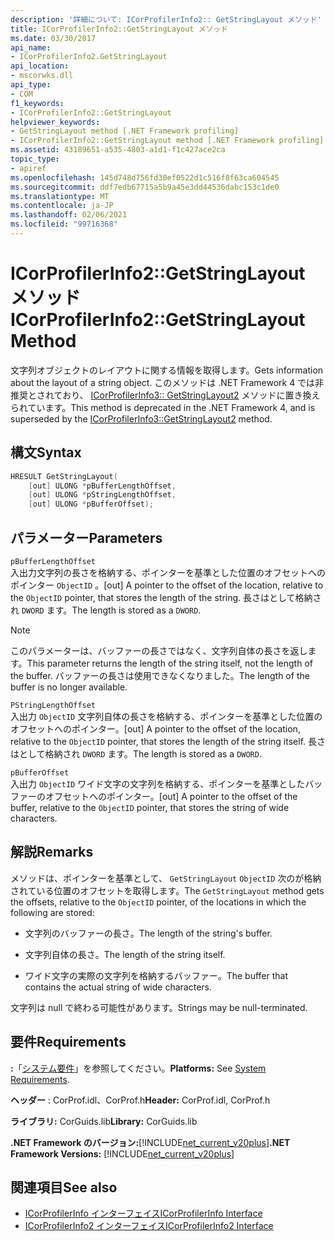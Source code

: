 ```yaml
---
description: '詳細について: ICorProfilerInfo2:: GetStringLayout メソッド'
title: ICorProfilerInfo2::GetStringLayout メソッド
ms.date: 03/30/2017
api_name:
- ICorProfilerInfo2.GetStringLayout
api_location:
- mscorwks.dll
api_type:
- COM
f1_keywords:
- ICorProfilerInfo2::GetStringLayout
helpviewer_keywords:
- GetStringLayout method [.NET Framework profiling]
- ICorProfilerInfo2::GetStringLayout method [.NET Framework profiling]
ms.assetid: 43189651-a535-4803-a1d1-f1c427ace2ca
topic_type:
- apiref
ms.openlocfilehash: 145d748d756fd30ef0522d1c516f8f63ca604545
ms.sourcegitcommit: ddf7edb67715a5b9a45e3dd44536dabc153c1de0
ms.translationtype: MT
ms.contentlocale: ja-JP
ms.lasthandoff: 02/06/2021
ms.locfileid: "99716368"
---
```

# <a name="icorprofilerinfo2getstringlayout-method"></a><span data-ttu-id="80020-103">ICorProfilerInfo2::GetStringLayout メソッド</span><span class="sxs-lookup"><span data-stu-id="80020-103">ICorProfilerInfo2::GetStringLayout Method</span></span>

<span data-ttu-id="80020-104">文字列オブジェクトのレイアウトに関する情報を取得します。</span><span class="sxs-lookup"><span data-stu-id="80020-104">Gets information about the layout of a string object.</span></span> <span data-ttu-id="80020-105">このメソッドは .NET Framework 4 では非推奨とされており、 [ICorProfilerInfo3:: GetStringLayout2](icorprofilerinfo3-getstringlayout2-method.md) メソッドに置き換えられています。</span><span class="sxs-lookup"><span data-stu-id="80020-105">This method is deprecated in the .NET Framework 4, and is superseded by the [ICorProfilerInfo3::GetStringLayout2](icorprofilerinfo3-getstringlayout2-method.md) method.</span></span>  
  
## <a name="syntax"></a><span data-ttu-id="80020-106">構文</span><span class="sxs-lookup"><span data-stu-id="80020-106">Syntax</span></span>  
  
```cpp  
HRESULT GetStringLayout(  
    [out] ULONG *pBufferLengthOffset,  
    [out] ULONG *pStringLengthOffset,  
    [out] ULONG *pBufferOffset);  
```  
  
## <a name="parameters"></a><span data-ttu-id="80020-107">パラメーター</span><span class="sxs-lookup"><span data-stu-id="80020-107">Parameters</span></span>  

 `pBufferLengthOffset`  
 <span data-ttu-id="80020-108">入出力文字列の長さを格納する、ポインターを基準とした位置のオフセットへのポインター `ObjectID` 。</span><span class="sxs-lookup"><span data-stu-id="80020-108">[out] A pointer to the offset of the location, relative to the `ObjectID` pointer, that stores the length of the string.</span></span> <span data-ttu-id="80020-109">長さはとして格納され `DWORD` ます。</span><span class="sxs-lookup"><span data-stu-id="80020-109">The length is stored as a `DWORD`.</span></span>  
  
> [!NOTE]
> <span data-ttu-id="80020-110">このパラメーターは、バッファーの長さではなく、文字列自体の長さを返します。</span><span class="sxs-lookup"><span data-stu-id="80020-110">This parameter returns the length of the string itself, not the length of the buffer.</span></span> <span data-ttu-id="80020-111">バッファーの長さは使用できなくなりました。</span><span class="sxs-lookup"><span data-stu-id="80020-111">The length of the buffer is no longer available.</span></span>  
  
 `PStringLengthOffset`  
 <span data-ttu-id="80020-112">入出力 `ObjectID` 文字列自体の長さを格納する、ポインターを基準とした位置のオフセットへのポインター。</span><span class="sxs-lookup"><span data-stu-id="80020-112">[out] A pointer to the offset of the location, relative to the `ObjectID` pointer, that stores the length of the string itself.</span></span> <span data-ttu-id="80020-113">長さはとして格納され `DWORD` ます。</span><span class="sxs-lookup"><span data-stu-id="80020-113">The length is stored as a `DWORD`.</span></span>  
  
 `pBufferOffset`  
 <span data-ttu-id="80020-114">入出力 `ObjectID` ワイド文字の文字列を格納する、ポインターを基準としたバッファーのオフセットへのポインター。</span><span class="sxs-lookup"><span data-stu-id="80020-114">[out] A pointer to the offset of the buffer, relative to the `ObjectID` pointer, that stores the string of wide characters.</span></span>  
  
## <a name="remarks"></a><span data-ttu-id="80020-115">解説</span><span class="sxs-lookup"><span data-stu-id="80020-115">Remarks</span></span>  

 <span data-ttu-id="80020-116">メソッドは、ポインターを基準として、 `GetStringLayout` `ObjectID` 次のが格納されている位置のオフセットを取得します。</span><span class="sxs-lookup"><span data-stu-id="80020-116">The `GetStringLayout` method gets the offsets, relative to the `ObjectID` pointer, of the locations in which the following are stored:</span></span>  
  
- <span data-ttu-id="80020-117">文字列のバッファーの長さ。</span><span class="sxs-lookup"><span data-stu-id="80020-117">The length of the string's buffer.</span></span>  
  
- <span data-ttu-id="80020-118">文字列自体の長さ。</span><span class="sxs-lookup"><span data-stu-id="80020-118">The length of the string itself.</span></span>  
  
- <span data-ttu-id="80020-119">ワイド文字の実際の文字列を格納するバッファー。</span><span class="sxs-lookup"><span data-stu-id="80020-119">The buffer that contains the actual string of wide characters.</span></span>  
  
 <span data-ttu-id="80020-120">文字列は null で終わる可能性があります。</span><span class="sxs-lookup"><span data-stu-id="80020-120">Strings may be null-terminated.</span></span>  
  
## <a name="requirements"></a><span data-ttu-id="80020-121">要件</span><span class="sxs-lookup"><span data-stu-id="80020-121">Requirements</span></span>  

 <span data-ttu-id="80020-122">**:**「[システム要件](../../get-started/system-requirements.md)」を参照してください。</span><span class="sxs-lookup"><span data-stu-id="80020-122">**Platforms:** See [System Requirements](../../get-started/system-requirements.md).</span></span>  
  
 <span data-ttu-id="80020-123">**ヘッダー** : CorProf.idl、CorProf.h</span><span class="sxs-lookup"><span data-stu-id="80020-123">**Header:** CorProf.idl, CorProf.h</span></span>  
  
 <span data-ttu-id="80020-124">**ライブラリ:** CorGuids.lib</span><span class="sxs-lookup"><span data-stu-id="80020-124">**Library:** CorGuids.lib</span></span>  
  
 <span data-ttu-id="80020-125">**.NET Framework のバージョン:**[!INCLUDE[net_current_v20plus](../../../../includes/net-current-v20plus-md.md)]</span><span class="sxs-lookup"><span data-stu-id="80020-125">**.NET Framework Versions:** [!INCLUDE[net_current_v20plus](../../../../includes/net-current-v20plus-md.md)]</span></span>  
  
## <a name="see-also"></a><span data-ttu-id="80020-126">関連項目</span><span class="sxs-lookup"><span data-stu-id="80020-126">See also</span></span>

- [<span data-ttu-id="80020-127">ICorProfilerInfo インターフェイス</span><span class="sxs-lookup"><span data-stu-id="80020-127">ICorProfilerInfo Interface</span></span>](icorprofilerinfo-interface.md)
- [<span data-ttu-id="80020-128">ICorProfilerInfo2 インターフェイス</span><span class="sxs-lookup"><span data-stu-id="80020-128">ICorProfilerInfo2 Interface</span></span>](icorprofilerinfo2-interface.md)
